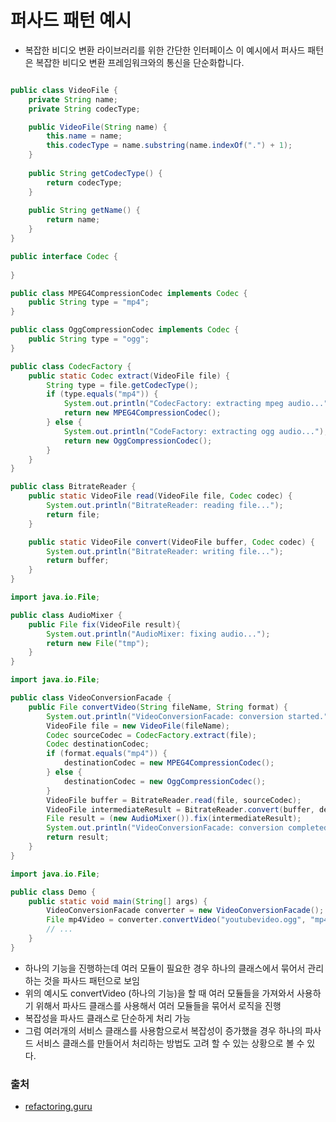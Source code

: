 # 퍼사드 패턴 예시

* 복잡한 비디오 변환 라이브러리를 위한 간단한 인터페이스
  이 예시에서 퍼사드 패턴은 복잡한 비디오 변환 프레임워크와의 통신을 단순화합니다.

```java

public class VideoFile {
    private String name;
    private String codecType;

    public VideoFile(String name) {
        this.name = name;
        this.codecType = name.substring(name.indexOf(".") + 1);
    }
    
    public String getCodecType() {
        return codecType;
    }
    
    public String getName() {
        return name;
    }
}
```

```java
public interface Codec {
    
}
```

```java
public class MPEG4CompressionCodec implements Codec {
    public String type = "mp4";
}
```

```java
public class OggCompressionCodec implements Codec {
    public String type = "ogg";
}
```

```java
public class CodecFactory {
    public static Codec extract(VideoFile file) {
        String type = file.getCodecType();
        if (type.equals("mp4")) {
            System.out.println("CodecFactory: extracting mpeg audio...");
            return new MPEG4CompressionCodec();
        } else {
            System.out.println("CodeFactory: extracting ogg audio...");
            return new OggCompressionCodec();
        }
    }
}
```

```java
public class BitrateReader {
    public static VideoFile read(VideoFile file, Codec codec) {
        System.out.println("BitrateReader: reading file...");
        return file;
    }

    public static VideoFile convert(VideoFile buffer, Codec codec) {
        System.out.println("BitrateReader: writing file...");
        return buffer;
    }
}
```

```java
import java.io.File;

public class AudioMixer {
    public File fix(VideoFile result){
        System.out.println("AudioMixer: fixing audio...");
        return new File("tmp");
    }
}
```

```java
import java.io.File;

public class VideoConversionFacade {
    public File convertVideo(String fileName, String format) {
        System.out.println("VideoConversionFacade: conversion started.");
        VideoFile file = new VideoFile(fileName);
        Codec sourceCodec = CodecFactory.extract(file);
        Codec destinationCodec;
        if (format.equals("mp4")) {
            destinationCodec = new MPEG4CompressionCodec();
        } else {
            destinationCodec = new OggCompressionCodec();
        }
        VideoFile buffer = BitrateReader.read(file, sourceCodec);
        VideoFile intermediateResult = BitrateReader.convert(buffer, destinationCodec);
        File result = (new AudioMixer()).fix(intermediateResult);
        System.out.println("VideoConversionFacade: conversion completed.");
        return result;
    }
}
```

```java
import java.io.File;

public class Demo {
    public static void main(String[] args) {
        VideoConversionFacade converter = new VideoConversionFacade();
        File mp4Video = converter.convertVideo("youtubevideo.ogg", "mp4");
        // ...
    }
}
```

* 하나의 기능을 진행하는데 여러 모듈이 필요한 경우 하나의 클래스에서 묶어서 관리하는 것을 파사드 패턴으로 보임
* 위의 예시도 convertVideo (하나의 기능)을 할 때 여러 모듈들을 가져와서 사용하기 위해서 파사드 클래스를 사용해서 여러 모듈들을 묶어서 로직을 진행
* 복잡성을 파사드 클래스로 단순하게 처리 가능
* 그럼 여러개의 서비스 클래스를 사용함으로서 복잡성이 증가했을 경우 하나의 파사드 서비스 클래스를 만들어서 처리하는 방법도 고려 할 수 있는 상황으로 볼 수 있다.


### 출처
* [refactoring.guru](https://refactoring.guru/ko/design-patterns/facade)


